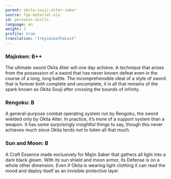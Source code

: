 ```yaml
---
parent: okita-souji-alter-saber
source: fgo-material-xiv
id: personal-skills
language: en
weight: 2
profile: true
translation: "IreyimikaTheLost"
---
```


### Majinken: B++

The ultimate sword Okita Alter will one day achieve. A technique that arises from the possession of a sword that has never known defeat even in the course of a long, long battle. The incomprehensible ideal of a style of sword that is forever both complete and uncomplete, it is all that remains of the spark known as Okita Souji after crossing the bounds of infinity.

### Rengoku: B

A general-purpose combat operating system run by Rengoku, the sword wielded only by Okita Alter. In practice, it’s more of a support system than a weapon. It has some surprisingly insightful things to say, though this never achieves much since Okita tends not to listen all that much.

### Sun and Moon: B

A Craft Essence made exclusively for Majin Saber that gathers all light into a dark black gleam. With its sun shield and moon armor, its Defense is on a whole other dimension. Even if Okita is wearing light clothing it can read the mood and deploy itself as an invisible protective layer.
